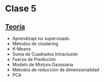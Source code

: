 # Clase 5

## [Teoría](teoria/clase5.pdf)

* Aprendizaje no supervisado
* Métodos de clustering
* K-Means
* Suma de Cuadrados Intracluster
* Fuerza de Predicción
* Modelo de Mixtura Gaussiana
* Métodos de reducción de dimensionalidad
* PCA